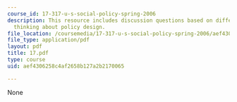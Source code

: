 ```yaml
---
course_id: 17-317-u-s-social-policy-spring-2006
description: This resource includes discussion questions based on different ways of
  thinking about policy design.
file_location: /coursemedia/17-317-u-s-social-policy-spring-2006/aef4306258c4af2658b127a2b2170065_17.pdf
file_type: application/pdf
layout: pdf
title: 17.pdf
type: course
uid: aef4306258c4af2658b127a2b2170065

---
```

None